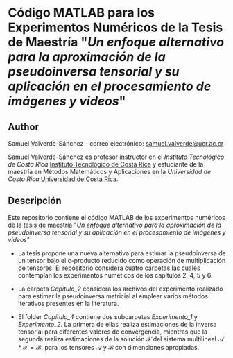 # Código MATLAB para los Experimentos Numéricos de la Tesis de Maestría "*Un enfoque alternativo para la aproximación de la pseudoinversa tensorial y su aplicación en el procesamiento de imágenes y videos*" 

## Author  
Samuel Valverde-Sánchez - correo electrónico: [samuel.valverde@ucr.ac.cr](mailto:samuel.valverde@ucr.ac.cr)

Samuel Valverde-Sánchez es profesor instructor en el *Instituto Tecnológico de Costa Rica* [Instituto Tecnológico de Costa Rica](https://www.tec.ac.cr/) y estudiante de la maestría en Métodos Matemáticos y Aplicaciones en la *Universidad de Costa Rica* [Universidad de Costa Rica](https://www.ucr.ac.cr/).

## Descripción
Este repositorio contiene el código MATLAB de los experimentos numéricos de la tesis de maestría "*Un enfoque alternativo para la aproximación de la pseudoinversa tensorial y su aplicación en el procesamiento de imágenes y videos*"

- La tesis propone una nueva alternativa para estimar la pseudoinversa de un tensor bajo el c-producto reducido como operación de multiplicación de tensores. El repositorio considera cuatro carpetas las cuales contemplan los experimentos numéticos de los capítulos 2, 4, 5 y 6.

- La carpeta *Capítulo_2* considera los archivos del experimento realizado para estimar la pseudoinversa matricial al emplear varios métodos iterativos presentes en la literatura.

- El folder *Capítulo_4* contiene dos subcarpetas *Experimento_1* y *Experimento_2*. La primera de ellas realiza estimaciones de la inversa tensorial para diferentes valores de convergencia, mientras que la segunda realiza estimaciones de la solución $\boldsymbol{\mathcal{X}}$ del sistema multilineal $\boldsymbol{\mathcal{A}}\ast \boldsymbol{\mathcal{X}} = \boldsymbol{\mathcal{B}}$, para los tensores $\boldsymbol{\mathcal{A}}$ y $\boldsymbol{\mathcal{B}}$ con dimensiones apropiadas.



